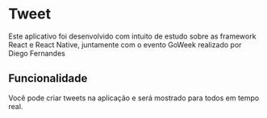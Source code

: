 # Tweet
Este aplicativo foi desenvolvido com intuito de estudo sobre as framework React e React Native, juntamente com o evento GoWeek realizado por Diego Fernandes
## Funcionalidade
Você pode criar tweets na aplicação e será mostrado para todos em tempo real.

